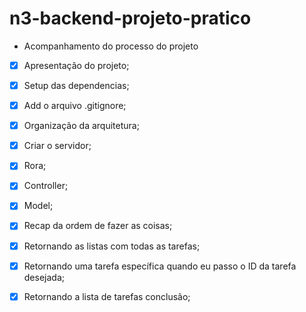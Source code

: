 # n3-backend-projeto-pratico
- Acompanhamento do processo do projeto 

- [x] Apresentação do projeto;
- [x] Setup das dependencias;
- [x] Add o arquivo .gitignore;
- [x] Organização da arquitetura;

- [x] Criar o servidor;
- [x] Rora;
- [x] Controller;
- [x] Model;
- [x] Recap da ordem de fazer as coisas;

- [x] Retornando as listas com todas as tarefas;
- [x] Retornando uma tarefa específica quando eu passo o ID da tarefa desejada;
- [x] Retornando a lista de tarefas conclusão;
